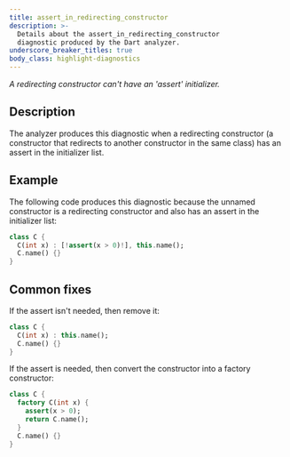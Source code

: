 ```yaml
---
title: assert_in_redirecting_constructor
description: >-
  Details about the assert_in_redirecting_constructor
  diagnostic produced by the Dart analyzer.
underscore_breaker_titles: true
body_class: highlight-diagnostics
---
```


_A redirecting constructor can't have an 'assert' initializer._

## Description

The analyzer produces this diagnostic when a redirecting constructor (a
constructor that redirects to another constructor in the same class) has an
assert in the initializer list.

## Example

The following code produces this diagnostic because the unnamed constructor
is a redirecting constructor and also has an assert in the initializer
list:

```dart
class C {
  C(int x) : [!assert(x > 0)!], this.name();
  C.name() {}
}
```

## Common fixes

If the assert isn't needed, then remove it:

```dart
class C {
  C(int x) : this.name();
  C.name() {}
}
```

If the assert is needed, then convert the constructor into a factory
constructor:

```dart
class C {
  factory C(int x) {
    assert(x > 0);
    return C.name();
  }
  C.name() {}
}
```
